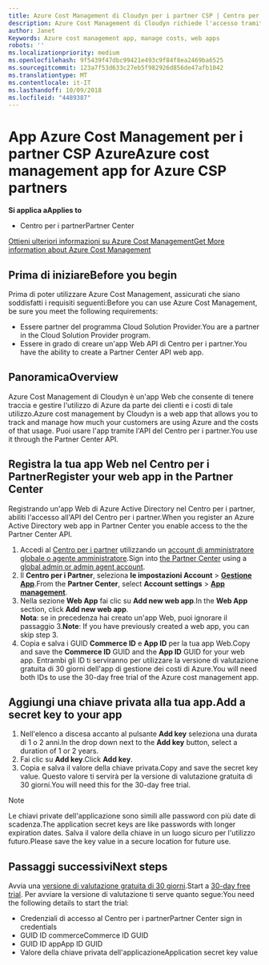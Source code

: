 ```yaml
---
title: Azure Cost Management di Cloudyn per i partner CSP | Centro per i partner
description: Azure Cost Management di Cloudyn richiede l'accesso tramite provisioning dell'API Centro per i partner.
author: Janet
Keywords: Azure cost management app, manage costs, web apps
robots: ''
ms.localizationpriority: medium
ms.openlocfilehash: 9f5439f47dbc99421e493c9f84f8ea2469ba6525
ms.sourcegitcommit: 123a7f53d633c27eb5f982926d856de47afb1042
ms.translationtype: MT
ms.contentlocale: it-IT
ms.lasthandoff: 10/09/2018
ms.locfileid: "4489387"
---
```

# <a name="azure-cost-management-app-for-azure-csp-partners"></a><span data-ttu-id="d53ac-103">App Azure Cost Management per i partner CSP Azure</span><span class="sxs-lookup"><span data-stu-id="d53ac-103">Azure cost management app for Azure CSP partners</span></span>  

**<span data-ttu-id="d53ac-104">Si applica a</span><span class="sxs-lookup"><span data-stu-id="d53ac-104">Applies to</span></span>**

-  <span data-ttu-id="d53ac-105">Centro per i partner</span><span class="sxs-lookup"><span data-stu-id="d53ac-105">Partner Center</span></span>

[<span data-ttu-id="d53ac-106">Ottieni ulteriori informazioni su Azure Cost Management</span><span class="sxs-lookup"><span data-stu-id="d53ac-106">Get More information about Azure Cost Management</span></span>](https://go.microsoft.com/fwlink/p/?linkid=857893)

## <a name="before-you-begin"></a><span data-ttu-id="d53ac-107">Prima di iniziare</span><span class="sxs-lookup"><span data-stu-id="d53ac-107">Before you begin</span></span>
<span data-ttu-id="d53ac-108">Prima di poter utilizzare Azure Cost Management, assicurati che siano soddisfatti i requisiti seguenti:</span><span class="sxs-lookup"><span data-stu-id="d53ac-108">Before you can use Azure Cost Management, be sure you meet the following requirements:</span></span>

- <span data-ttu-id="d53ac-109">Essere partner del programma Cloud Solution Provider.</span><span class="sxs-lookup"><span data-stu-id="d53ac-109">You are a partner in the Cloud Solution Provider program.</span></span>
- <span data-ttu-id="d53ac-110">Essere in grado di creare un'app Web API di Centro per i partner.</span><span class="sxs-lookup"><span data-stu-id="d53ac-110">You have the ability to create a Partner Center API web app.</span></span>

## <a name="overview"></a><span data-ttu-id="d53ac-111">Panoramica</span><span class="sxs-lookup"><span data-stu-id="d53ac-111">Overview</span></span>

<span data-ttu-id="d53ac-112">Azure Cost Management di Cloudyn è un'app Web che consente di tenere traccia e gestire l'utilizzo di Azure da parte dei clienti e i costi di tale utilizzo.</span><span class="sxs-lookup"><span data-stu-id="d53ac-112">Azure cost management by Cloudyn is a web app that allows you to track and manage how much your customers are using Azure and the costs of that usage.</span></span> <span data-ttu-id="d53ac-113">Puoi usare l'app tramite l'API del Centro per i partner.</span><span class="sxs-lookup"><span data-stu-id="d53ac-113">You use it through the Partner Center API.</span></span>

## <a name="register-your-web-app-in-the-partner-center"></a><span data-ttu-id="d53ac-114">Registra la tua app Web nel Centro per i Partner</span><span class="sxs-lookup"><span data-stu-id="d53ac-114">Register your web app in the Partner Center</span></span>
<span data-ttu-id="d53ac-115">Registrando un'app Web di Azure Active Directory nel Centro per i partner, abiliti l'accesso all'API del Centro per i partner.</span><span class="sxs-lookup"><span data-stu-id="d53ac-115">When you register an Azure Active Directory web app in Partner Center you enable access to the the Partner Center API.</span></span> 
1.  <span data-ttu-id="d53ac-116">Accedi al [Centro per i partner](https://partnercenter.microsoft.com/en-us/pcv/dashboard/overview) utilizzando un [account di amministratore globale o agente amministratore](create-user-accounts-and-set-permissions.md).</span><span class="sxs-lookup"><span data-stu-id="d53ac-116">Sign into [the Partner Center](https://partnercenter.microsoft.com/en-us/pcv/dashboard/overview) using a [global admin or admin agent account](create-user-accounts-and-set-permissions.md).</span></span>
2.  <span data-ttu-id="d53ac-117">Il **Centro per i Partner**, seleziona **le impostazioni Account** &gt; **[Gestione App](https://partnercenter.microsoft.com/en-us/pcv/apiintegration/appmanagement)**.</span><span class="sxs-lookup"><span data-stu-id="d53ac-117">From the **Partner Center**, select **Account settings** &gt; **[App management](https://partnercenter.microsoft.com/en-us/pcv/apiintegration/appmanagement)**.</span></span>
3.  <span data-ttu-id="d53ac-118">Nella sezione **Web App** fai clic su **Add new web app**.</span><span class="sxs-lookup"><span data-stu-id="d53ac-118">In the **Web App** section, click **Add new web app**.</span></span>
<br> <span data-ttu-id="d53ac-119">**Nota**: se in precedenza hai creato un'app Web, puoi ignorare il passaggio 3.</span><span class="sxs-lookup"><span data-stu-id="d53ac-119">**Note**: If you have previously created a web app, you can skip step 3.</span></span>
4.  <span data-ttu-id="d53ac-120">Copia e salva i GUID **Commerce ID** e **App ID** per la tua app Web.</span><span class="sxs-lookup"><span data-stu-id="d53ac-120">Copy and save the **Commerce ID** GUID and the **App ID** GUID for your web app.</span></span> <span data-ttu-id="d53ac-121">Entrambi gli ID ti serviranno per utilizzare la versione di valutazione gratuita di 30 giorni dell'app di gestione dei costi di Azure.</span><span class="sxs-lookup"><span data-stu-id="d53ac-121">You will need both IDs to use the 30-day free trial of the Azure cost management app.</span></span>

## <a name="add-a-secret-key-to-your-app"></a><span data-ttu-id="d53ac-122">Aggiungi una chiave privata alla tua app.</span><span class="sxs-lookup"><span data-stu-id="d53ac-122">Add a secret key to your app</span></span>
1.  <span data-ttu-id="d53ac-123">Nell'elenco a discesa accanto al pulsante **Add key** seleziona una durata di 1 o 2 anni.</span><span class="sxs-lookup"><span data-stu-id="d53ac-123">In the drop down next to the **Add key** button, select a duration of 1 or 2 years.</span></span>
2.  <span data-ttu-id="d53ac-124">Fai clic su **Add key**.</span><span class="sxs-lookup"><span data-stu-id="d53ac-124">Click **Add key**.</span></span> 
3.  <span data-ttu-id="d53ac-125">Copia e salva il valore della chiave privata.</span><span class="sxs-lookup"><span data-stu-id="d53ac-125">Copy and save the secret key value.</span></span> <span data-ttu-id="d53ac-126">Questo valore ti servirà per la versione di valutazione gratuita di 30 giorni.</span><span class="sxs-lookup"><span data-stu-id="d53ac-126">You will need this for the 30-day free trial.</span></span><br>
> [!NOTE]  
> <span data-ttu-id="d53ac-127">Le chiavi private dell'applicazione sono simili alle password con più date di scadenza.</span><span class="sxs-lookup"><span data-stu-id="d53ac-127">The application secret keys are like passwords with longer expiration dates.</span></span> <span data-ttu-id="d53ac-128">Salva il valore della chiave in un luogo sicuro per l'utilizzo futuro.</span><span class="sxs-lookup"><span data-stu-id="d53ac-128">Please save the key value in a secure location for future use.</span></span>

## <a name="next-steps"></a><span data-ttu-id="d53ac-129">Passaggi successivi</span><span class="sxs-lookup"><span data-stu-id="d53ac-129">Next steps</span></span>
<span data-ttu-id="d53ac-130">Avvia una [versione di valutazione gratuita di 30 giorni](https://go.microsoft.com/fwlink/?linkid=857895).</span><span class="sxs-lookup"><span data-stu-id="d53ac-130">Start a [30-day free trial](https://go.microsoft.com/fwlink/?linkid=857895).</span></span>
<span data-ttu-id="d53ac-131">Per avviare la versione di valutazione ti serve quanto segue:</span><span class="sxs-lookup"><span data-stu-id="d53ac-131">You need the following details to start the trial:</span></span>
- <span data-ttu-id="d53ac-132">Credenziali di accesso al Centro per i partner</span><span class="sxs-lookup"><span data-stu-id="d53ac-132">Partner Center sign in credentials</span></span>
- <span data-ttu-id="d53ac-133">GUID ID commerce</span><span class="sxs-lookup"><span data-stu-id="d53ac-133">Commerce ID GUID</span></span>
- <span data-ttu-id="d53ac-134">GUID ID app</span><span class="sxs-lookup"><span data-stu-id="d53ac-134">App ID GUID</span></span>
- <span data-ttu-id="d53ac-135">Valore della chiave privata dell'applicazione</span><span class="sxs-lookup"><span data-stu-id="d53ac-135">Application secret key value</span></span>
